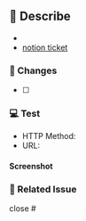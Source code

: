 ## 📃 Describe
<!-- 무엇을 위한 PR인지 간략하게 적어주세요-->
- 
- [notion ticket](<!--관련된 노션 페이지가 없다면 지워주세요 -->)

### 🦁 Changes
<!-- 변경 사항을 적어주세요 -->
- [ ] 

### 💻 Test
<!-- 테스트 방법에 대해서 적어주세요-->
<!-- API 테스트가 아니라면 아래 부분을 지워주세요. -->
- HTTP Method:
- URL:

#### Screenshot
<!-- 테스트 결과 사진을 올려주세요 -->


### 🧩 Related Issue
<!-- 이 PR이 승인되면 닫을 Issue 번호를 작성해주세요. -->
close # 

